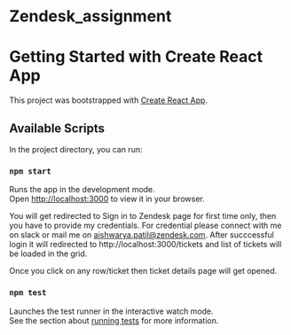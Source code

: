 # Zendesk_assignment

# Getting Started with Create React App

This project was bootstrapped with [Create React App](https://github.com/facebook/create-react-app).

## Available Scripts

In the project directory, you can run:

### `npm start`

Runs the app in the development mode.\
Open [http://localhost:3000](http://localhost:3000) to view it in your browser.

You will get redirected to Sign in to Zendesk page for first time only, then you have to provide my credentials. For credential please connect with me on slack or mail me on aishwarya.patil@zendesk.com. After succcessful login it will redirected to http://localhost:3000/tickets and list of tickets will be loaded in the grid.

Once you click on any row/ticket then ticket details page will get opened.

### `npm test`

Launches the test runner in the interactive watch mode.\
See the section about [running tests](https://facebook.github.io/create-react-app/docs/running-tests) for more information.
